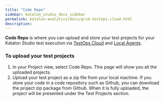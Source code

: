 ```yaml
---
title: "Code Repo" 
sidebar: katalon_studio_docs_sidebar
permalink: katalon-analytics/docs/grid-testops-cloud.html 
description: 
---
```

**Code Repo** is where you can upload and store your test projects for your Katalon Studio test execution via [TestOps Cloud](katalon-analytics/docs/grid-testops-cloud.html) and [Local Agents](katalon-analytics/docs/grid-local-agents.html). 

### To upload your test projects 
1. In your Project view, select Code Repo. This page will show you all the uploaded projects.  
2. Upload your test project as a zip file from your local machine. If you store your code in a code repository such as Github, you can download the project zip package from Github. When it is fully uploaded, the project will be presented under the Test Projects section.
